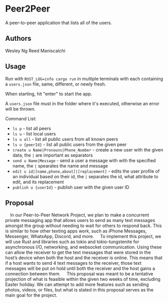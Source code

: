 # Peer2Peer
A peer-to-peer application that lists all of the users.

## Authors
Wesley Ng
Reed Maniscalchi

## Usage
Run with `RUST_LOG=info cargo run` in multiple terminals with each containing a `users.json` file, same, different, or newly fresh.

When starting, hit "enter" to start the app.

A `users.json` file must in the folder where it's executed, otherwise an error will be thrown.

Command List:

* `ls p` - list all peers
* `ls u` - list local users
* `ls u all` - list all public users from all known peers
* `ls u {peerId}` - list all public users from the given peer
* `create u Name|Pronouns|Phone_Number` - create a new user with the given data, the `|` are important as separators
* `send u Name|Message` - send a user a message with with the specified name, the `|` spearates the name and message
* `edit u id|[name,phone,about]|[replacement]` - edits the user profile of an individual based on their id, the `|` separates the id, what attribute to edit, and its replacement
* `publish u {userId}` - publish user with the given user ID

## Proposal

&nbsp;&nbsp;&nbsp;&nbsp;In our Peer-to-Peer Network Project, we plan to make a concurrent private messaging app that allows users to send as many text messages amongst the group without needing to wait for others to respond back. This is similar to how other texting apps work, such as iPhone Messages, Messenger, WhatsApp, Discord, and more. 
&nbsp;&nbsp;&nbsp;&nbsp;To implement this project, we will use Rust and libraries such as tokio and tokio-tungstenite for asynchronous I/O, networking, and websocket communication. Using these can allow the receiver to get the text messages that were stored in the host’s device when both the host and the receiver is online. This means that if a host wants to send 4 text messages to the receiver, those text messages will be put on hold until both the receiver and the host gains a connection between them.
&nbsp;&nbsp;&nbsp;&nbsp;This proposal was meant to be a tentative projection of what is feasible within the given two weeks of time, excluding Easter holiday. We can attempt to add more features such as sending photos, videos, or files, but what is stated in this proposal serves as the main goal for the project.

